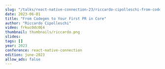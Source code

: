 ```yaml
---
slug: "/talks/react-native-connection-23/riccardo-cipolleschi-from-codegen-to-your-first-pr-in-core"
date: 2023-06-01
title: "From Codegen to Your First PR in Core"
author: "Riccardo Cipolleschi"
video: frkucOdc0E4
thumbnail: thumbnails/riccardo.png
slides:
tags: []
year: 2023
conference: react-native-connection
edition: june-2023
allow_ads: false
---
```


